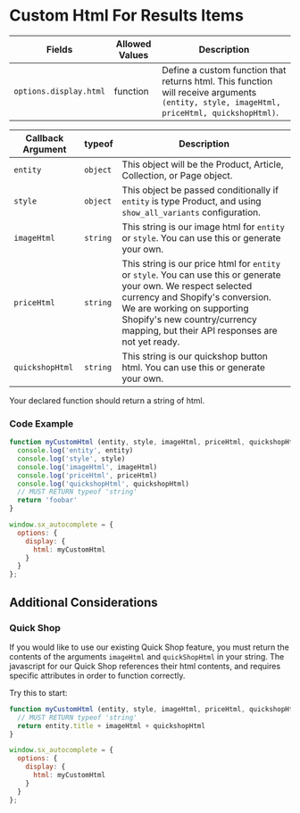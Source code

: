 # Custom Html For Results Items

| Fields | Allowed Values | Description |
|-|-|-|
| `options.display.html` | function | Define a custom function that returns html. This function will receive arguments `(entity, style, imageHtml, priceHtml, quickshopHtml)`. |

| Callback Argument | typeof | Description |
|-|-|-|
| `entity` | `object` | This object will be the Product, Article, Collection, or Page object. |
| `style` | `object` | This object be passed conditionally if `entity` is type Product, and using `show_all_variants` configuration. 
| `imageHtml` | `string` | This string is our image html for `entity` or `style`. You can use this or generate your own. 
| `priceHtml` | `string` | This string is our price html for `entity` or `style`. You can use this or generate your own. We respect selected currency and Shopify's conversion. We are working on supporting Shopify's new country/currency mapping, but their API responses are not yet ready. 
| `quickshopHtml` | `string` | This string is our quickshop button html. You can use this or generate your own. 

Your declared function should return a string of html.

### Code Example

```javascript
function myCustomHtml (entity, style, imageHtml, priceHtml, quickshopHtml) {
  console.log('entity', entity)
  console.log('style', style)
  console.log('imageHtml', imageHtml)
  console.log('priceHtml', priceHtml)
  console.log('quickshopHtml', quickshopHtml)
  // MUST RETURN typeof 'string'
  return 'foobar'
}

window.sx_autocomplete = {
  options: {
    display: {
      html: myCustomHtml
    }
  }
};
```

## Additional Considerations

### Quick Shop

If you would like to use our existing Quick Shop feature, you must return the contents of the arguments `imageHtml` and `quickShopHtml` in your string. The javascript for our Quick Shop references their html contents, and requires specific attributes in order to function correctly.

Try this to start:

```javascript
function myCustomHtml (entity, style, imageHtml, priceHtml, quickshopHtml) {
  // MUST RETURN typeof 'string'
  return entity.title + imageHtml + quickshopHtml
}

window.sx_autocomplete = {
  options: {
    display: {
      html: myCustomHtml
    }
  }
};
```
